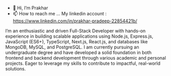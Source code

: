 - 👋 Hi, I’m Prakhar
- 📫 How to reach me ...
My linkedin account : https://www.linkedin.com/in/prakhar-pradeep-22854421b/

<!---
onyx-777/onyx-777 is a ✨ special ✨ repository because its `README.md` (this file) appears on your GitHub profile.
You can click the Preview link to take a look at your changes.
--->
I’m an enthusiastic and driven Full-Stack Developer with hands-on experience in building scalable applications using Node.js, Express.js, JavaScript (ES6+), TypeScript, Next.js, React.js, and databases like MongoDB, MySQL, and PostgreSQL. I am currently pursuing an undergraduate degree and have developed a solid foundation in both frontend and backend development through various academic and personal projects. Eager to leverage my skills to contribute to impactful, real-world solutions.

